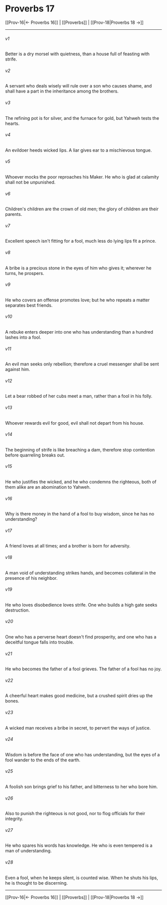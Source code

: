 # Proverbs 17

[[Prov-16|← Proverbs 16]] | [[Proverbs]] | [[Prov-18|Proverbs 18 →]]
***



###### v1 
Better is a dry morsel with quietness, than a house full of feasting with strife. 

###### v2 
A servant who deals wisely will rule over a son who causes shame, and shall have a part in the inheritance among the brothers. 

###### v3 
The refining pot is for silver, and the furnace for gold, but Yahweh tests the hearts. 

###### v4 
An evildoer heeds wicked lips. A liar gives ear to a mischievous tongue. 

###### v5 
Whoever mocks the poor reproaches his Maker. He who is glad at calamity shall not be unpunished. 

###### v6 
Children's children are the crown of old men; the glory of children are their parents. 

###### v7 
Excellent speech isn't fitting for a fool, much less do lying lips fit a prince. 

###### v8 
A bribe is a precious stone in the eyes of him who gives it; wherever he turns, he prospers. 

###### v9 
He who covers an offense promotes love; but he who repeats a matter separates best friends. 

###### v10 
A rebuke enters deeper into one who has understanding than a hundred lashes into a fool. 

###### v11 
An evil man seeks only rebellion; therefore a cruel messenger shall be sent against him. 

###### v12 
Let a bear robbed of her cubs meet a man, rather than a fool in his folly. 

###### v13 
Whoever rewards evil for good, evil shall not depart from his house. 

###### v14 
The beginning of strife is like breaching a dam, therefore stop contention before quarreling breaks out. 

###### v15 
He who justifies the wicked, and he who condemns the righteous, both of them alike are an abomination to Yahweh. 

###### v16 
Why is there money in the hand of a fool to buy wisdom, since he has no understanding? 

###### v17 
A friend loves at all times; and a brother is born for adversity. 

###### v18 
A man void of understanding strikes hands, and becomes collateral in the presence of his neighbor. 

###### v19 
He who loves disobedience loves strife. One who builds a high gate seeks destruction. 

###### v20 
One who has a perverse heart doesn't find prosperity, and one who has a deceitful tongue falls into trouble. 

###### v21 
He who becomes the father of a fool grieves. The father of a fool has no joy. 

###### v22 
A cheerful heart makes good medicine, but a crushed spirit dries up the bones. 

###### v23 
A wicked man receives a bribe in secret, to pervert the ways of justice. 

###### v24 
Wisdom is before the face of one who has understanding, but the eyes of a fool wander to the ends of the earth. 

###### v25 
A foolish son brings grief to his father, and bitterness to her who bore him. 

###### v26 
Also to punish the righteous is not good, nor to flog officials for their integrity. 

###### v27 
He who spares his words has knowledge. He who is even tempered is a man of understanding. 

###### v28 
Even a fool, when he keeps silent, is counted wise. When he shuts his lips, he is thought to be discerning.

***
[[Prov-16|← Proverbs 16]] | [[Proverbs]] | [[Prov-18|Proverbs 18 →]]
